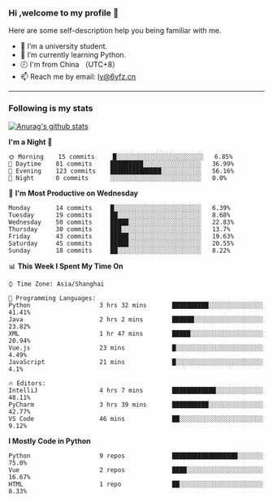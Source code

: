 ### Hi ,welcome to my profile 👋
Here are some self-description help you being familiar with me.
<!--
**liuyunfz/liuyunfz** is a ✨ _special_ ✨ repository because its `README.md` (this file) appears on your GitHub profile.
- 👯 I’m looking to collaborate on ...
- 🤔 I’m looking for help with ...
Here are some ideas to get you started:
-->
- 🏫 I’m a university student.
- 💪 I’m currently learning Python.
- 🕗 I'm from China （UTC+8）
- 📫 Reach me by email: [ly@6yfz.cn](mailto:ly@6yfz.cn)
  
---
### Following is my stats
  
[![Anurag's github stats](https://github-readme-stats.vercel.app/api?username=liuyunfz)](https://github.com/anuraghazra/github-readme-stats)
  
<!--START_SECTION:waka-->
**I'm a Night 🦉** 

```text
🌞 Morning    15 commits     █░░░░░░░░░░░░░░░░░░░░░░░░   6.85% 
🌆 Daytime    81 commits     █████████░░░░░░░░░░░░░░░░   36.99% 
🌃 Evening    123 commits    ██████████████░░░░░░░░░░░   56.16% 
🌙 Night      0 commits      ░░░░░░░░░░░░░░░░░░░░░░░░░   0.0%

```
📅 **I'm Most Productive on Wednesday** 

```text
Monday       14 commits     █░░░░░░░░░░░░░░░░░░░░░░░░   6.39% 
Tuesday      19 commits     ██░░░░░░░░░░░░░░░░░░░░░░░   8.68% 
Wednesday    50 commits     █████░░░░░░░░░░░░░░░░░░░░   22.83% 
Thursday     30 commits     ███░░░░░░░░░░░░░░░░░░░░░░   13.7% 
Friday       43 commits     █████░░░░░░░░░░░░░░░░░░░░   19.63% 
Saturday     45 commits     █████░░░░░░░░░░░░░░░░░░░░   20.55% 
Sunday       18 commits     ██░░░░░░░░░░░░░░░░░░░░░░░   8.22%

```


📊 **This Week I Spent My Time On** 

```text
⌚︎ Time Zone: Asia/Shanghai

💬 Programming Languages: 
Python                   3 hrs 32 mins       ██████████░░░░░░░░░░░░░░░   41.41% 
Java                     2 hrs 2 mins        ██████░░░░░░░░░░░░░░░░░░░   23.82% 
XML                      1 hr 47 mins        █████░░░░░░░░░░░░░░░░░░░░   20.94% 
Vue.js                   23 mins             █░░░░░░░░░░░░░░░░░░░░░░░░   4.49% 
JavaScript               21 mins             █░░░░░░░░░░░░░░░░░░░░░░░░   4.1%

🔥 Editors: 
IntelliJ                 4 hrs 7 mins        ████████████░░░░░░░░░░░░░   48.11% 
PyCharm                  3 hrs 39 mins       ██████████░░░░░░░░░░░░░░░   42.77% 
VS Code                  46 mins             ██░░░░░░░░░░░░░░░░░░░░░░░   9.12%

```

**I Mostly Code in Python** 

```text
Python                   9 repos             ██████████████████░░░░░░░   75.0% 
Vue                      2 repos             ████░░░░░░░░░░░░░░░░░░░░░   16.67% 
HTML                     1 repo              ██░░░░░░░░░░░░░░░░░░░░░░░   8.33%

```



<!--END_SECTION:waka-->
